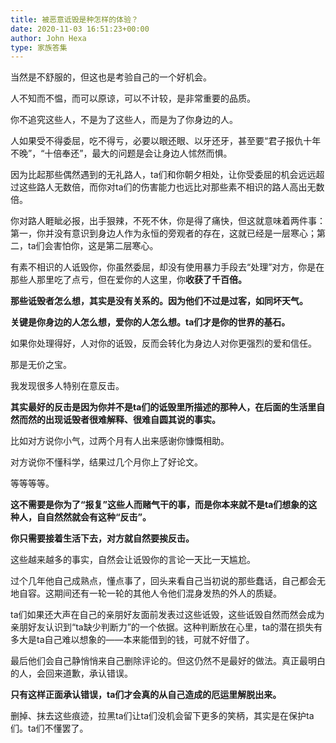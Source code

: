```yaml
---
title: 被恶意诋毁是种怎样的体验？
date: 2020-11-03 16:51:23+00:00
author: John Hexa
type: 家族答集
---
```

当然是不舒服的，但这也是考验自己的一个好机会。

人不知而不愠，而可以原谅，可以不计较，是非常重要的品质。

你不追究这些人，不是为了这些人，而是为了你身边的人。

人如果受不得委屈，吃不得亏，必要以眼还眼、以牙还牙，甚至要“君子报仇十年不晚”，“十倍奉还”，最大的问题是会让身边人怵然而惧。

因为比起那些偶然遇到的无礼路人，ta们和你朝夕相处，让你受委屈的机会远远超过这些路人无数倍，而你对ta们的伤害能力也远比对那些素不相识的路人高出无数倍。

你对路人睚眦必报，出手狠辣，不死不休，你是得了痛快，但这就意味着两件事：第一，你并没有意识到身边人作为永恒的旁观者的存在，这就已经是一层寒心；第二，ta们会害怕你，这是第二层寒心。

有素不相识的人诋毁你，你虽然委屈，却没有使用暴力手段去“处理”对方，你是在那些人那里吃了点亏，但在爱你的人这里，你**收获了千百倍。**

**那些诋毁者怎么想，其实是没有关系的。因为他们不过是过客，如同坏天气。**

**关键是你身边的人怎么想，爱你的人怎么想。ta们才是你的世界的基石。**

如果你处理得好，人对你的诋毁，反而会转化为身边人对你更强烈的爱和信任。

那是无价之宝。

我发现很多人特别在意反击。

**其实最好的反击是因为你并不是ta们的诋毁里所描述的那种人，在后面的生活里自然而然的出现诋毁者很难解释、很难自圆其说的事实。**

比如对方说你小气，过两个月有人出来感谢你慷慨相助。

对方说你不懂科学，结果过几个月你上了好论文。

等等等等。

**这不需要是你为了“报复”这些人而赌气干的事，而是你本来就不是ta们想象的这种人，自自然然就会有这种“反击”。**

**你只需要接着生活下去，对方就自然要挨反击。**

这些越来越多的事实，自然会让诋毁你的言论一天比一天尴尬。

过个几年他自己成熟点，懂点事了，回头来看自己当初说的那些蠢话，自己都会无地自容。这期间还有一轮一轮的其他人令他们混身发热的外人的质疑。

ta们如果还大声在自己的亲朋好友面前发表过这些诋毁，这些诋毁自然而然会成为亲朋好友认识到“ta缺少判断力”的一个依据。这种判断放在心里，ta的潜在损失有多大是ta自己难以想象的——本来能借到的钱，可就不好借了。

最后他们会自己静悄悄来自己删除评论的。但这仍然不是最好的做法。真正最明白的人，会回来道歉，承认错误。

**只有这样正面承认错误，ta们才会真的从自己造成的厄运里解脱出来。**

删掉、抹去这些痕迹，拉黑ta们让ta们没机会留下更多的笑柄，其实是在保护ta们。ta们不懂罢了。


